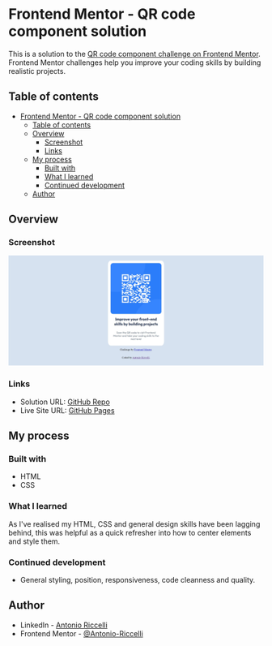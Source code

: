 # Frontend Mentor - QR code component solution

This is a solution to the [QR code component challenge on Frontend Mentor](https://www.frontendmentor.io/challenges/qr-code-component-iux_sIO_H). Frontend Mentor challenges help you improve your coding skills by building realistic projects. 

## Table of contents

- [Frontend Mentor - QR code component solution](#frontend-mentor---qr-code-component-solution)
  - [Table of contents](#table-of-contents)
  - [Overview](#overview)
    - [Screenshot](#screenshot)
    - [Links](#links)
  - [My process](#my-process)
    - [Built with](#built-with)
    - [What I learned](#what-i-learned)
    - [Continued development](#continued-development)
  - [Author](#author)

## Overview

### Screenshot

![screenshot](./screenshot.jpg)

### Links

- Solution URL: [GitHub Repo](https://github.com/Antonio-Riccelli/frontend-mentor-qrcode)
- Live Site URL: [GitHub Pages](https://antonio-riccelli.github.io/frontend-mentor-qrcode/)

## My process

### Built with

- HTML
- CSS

### What I learned

As I've realised my HTML, CSS and general design skills have been lagging behind, this was helpful as a quick refresher into how to center elements and style them.

### Continued development

- General styling, position, responsiveness, code cleanness and quality.

## Author

- LinkedIn - [Antonio Riccelli](https://www.linkedin.com/in/antonioriccelli/)
- Frontend Mentor - [@Antonio-Riccelli](https://www.frontendmentor.io/profile/Antonio-Riccelli)
